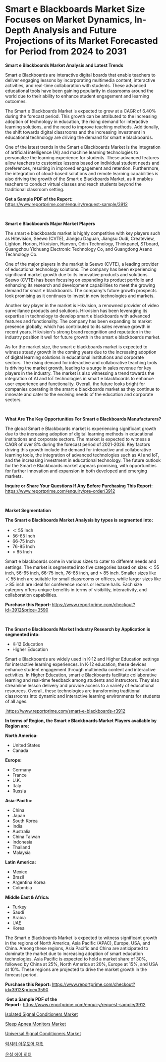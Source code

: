 <p><h1>Smart e Blackboards Market Size Focuses on Market Dynamics, In-Depth Analysis and Future Projections of its Market Forecasted for Period from 2024 to 2031</h1></p><p><strong>Smart e Blackboards Market Analysis and Latest Trends</strong></p>
<p><p>Smart e Blackboards are interactive digital boards that enable teachers to deliver engaging lessons by incorporating multimedia content, interactive activities, and real-time collaboration with students. These advanced educational tools have been gaining popularity in classrooms around the world due to their ability to enhance student engagement and learning outcomes.</p><p>The Smart e Blackboards Market is expected to grow at a CAGR of 6.40% during the forecast period. This growth can be attributed to the increasing adoption of technology in education, the rising demand for interactive learning solutions, and the need to improve teaching methods. Additionally, the shift towards digital classrooms and the increasing investment in educational technology are driving the demand for smart e blackboards.</p><p>One of the latest trends in the Smart e Blackboards Market is the integration of artificial intelligence (AI) and machine learning technologies to personalize the learning experience for students. These advanced features allow teachers to customize lessons based on individual student needs and preferences, resulting in improved engagement and retention. Furthermore, the integration of cloud-based solutions and remote learning capabilities is also driving the growth of the Smart e Blackboards Market, as it enables teachers to conduct virtual classes and reach students beyond the traditional classroom setting.</p></p>
<p><strong>Get a Sample PDF of the Report:&nbsp;</strong> <a href="https://www.reportprime.com/enquiry/request-sample/3912">https://www.reportprime.com/enquiry/request-sample/3912</a></p>
<p>&nbsp;</p>
<p><strong>Smart e Blackboards Major Market Players</strong></p>
<p><p>The smart e blackboards market is highly competitive with key players such as Hitevision, Seewo (CVTE), Jiangsu Daguan, Jiangsu Oudi, Createview, Lighton, Horion, Hikvision, Hanvon, Odin Technology, Thinkpanel, STboard, Guangzhou Yichuang Electronic Technology Co, and Guangdong Asano Technology Co.</p><p>One of the major players in the market is Seewo (CVTE), a leading provider of educational technology solutions. The company has been experiencing significant market growth due to its innovative products and solutions. Seewo (CVTE) has been focusing on expanding its product portfolio and enhancing its research and development capabilities to meet the growing demand for smart e blackboards. The company's future growth prospects look promising as it continues to invest in new technologies and markets.</p><p>Another key player in the market is Hikvision, a renowned provider of video surveillance products and solutions. Hikvision has been leveraging its expertise in technology to develop smart e blackboards with advanced features and functionality. The company has been expanding its market presence globally, which has contributed to its sales revenue growth in recent years. Hikvision's strong brand recognition and reputation in the industry position it well for future growth in the smart e blackboards market.</p><p>As for the market size, the smart e blackboards market is expected to witness steady growth in the coming years due to the increasing adoption of digital learning solutions in educational institutions and corporate sectors. The rising demand for interactive and collaborative teaching tools is driving the market growth, leading to a surge in sales revenue for key players in the industry. The market is also witnessing a trend towards the integration of AI and IoT technologies in smart e blackboards to enhance user experience and functionality. Overall, the future looks bright for companies operating in the smart e blackboards market as they continue to innovate and cater to the evolving needs of the education and corporate sectors.</p></p>
<p>&nbsp;</p>
<p><strong>What Are The Key Opportunities For Smart e Blackboards Manufacturers?</strong></p>
<p><p>The global Smart e Blackboards market is experiencing significant growth due to the increasing adoption of digital learning methods in educational institutions and corporate sectors. The market is expected to witness a CAGR of over 8% during the forecast period of 2021-2026. Key factors driving this growth include the demand for interactive and collaborative learning tools, the integration of advanced technologies such as AI and IoT, and the increasing investment in educational technology. The future outlook for the Smart e Blackboards market appears promising, with opportunities for further innovation and expansion in both developed and emerging markets.</p></p>
<p><strong>Inquire or Share Your Questions If Any Before Purchasing This Report:</strong> <a href="https://www.reportprime.com/enquiry/pre-order/3912">https://www.reportprime.com/enquiry/pre-order/3912</a></p>
<p>&nbsp;</p>
<p><strong>Market Segmentation</strong></p>
<p><strong>The Smart e Blackboards Market Analysis by types is segmented into:</strong></p>
<p><ul><li>＜ 55 Inch</li><li>56-65 Inch</li><li>66-75 Inch</li><li>76-85 Inch</li><li>> 85 Inch</li></ul></p>
<p><p>Smart e blackboards come in various sizes to cater to different needs and settings. The market is segmented into five categories based on size: ＜ 55 inch, 56-65 inch, 66-75 inch, 76-85 inch, and > 85 inch. Smaller sizes like ＜ 55 inch are suitable for small classrooms or offices, while larger sizes like > 85 inch are ideal for conference rooms or lecture halls. Each size category offers unique benefits in terms of visibility, interactivity, and collaboration capabilities.</p></p>
<p><strong>Purchase this Report:&nbsp;</strong><a href="https://www.reportprime.com/checkout?id=3912&price=3590">https://www.reportprime.com/checkout?id=3912&price=3590</a></p>
<p>&nbsp;</p>
<p><strong>The Smart e Blackboards Market Industry Research by Application is segmented into:</strong></p>
<p><ul><li>K-12 Education</li><li>Higher Education</li></ul></p>
<p><p>Smart e Blackboards are widely used in K-12 and Higher Education settings for interactive learning experiences. In K-12 education, these devices enhance student engagement through multimedia content and interactive activities. In Higher Education, smart e Blackboards facilitate collaborative learning and real-time feedback among students and instructors. They also streamline lesson delivery and provide access to a variety of educational resources. Overall, these technologies are transforming traditional classrooms into dynamic and interactive learning environments for students of all ages.</p></p>
<p><a href="https://www.reportprime.com/smart-e-blackboards-r3912">&nbsp;https://www.reportprime.com/smart-e-blackboards-r3912</a></p>
<p><strong>In terms of Region, the Smart e Blackboards Market Players available by Region are:</strong></p>
<p>
    <p> <strong> North America: </strong>
        <ul>
            <li>United States</li>
            <li>Canada</li>
        </ul>
        </p> 
    <p> <strong> Europe: </strong>
        <ul>
            <li>Germany</li>
            <li>France</li>
            <li>U.K.</li>
            <li>Italy</li>
            <li>Russia</li>
        </ul>
        </p> 
    <p> <strong> Asia-Pacific: </strong>
        <ul>
            <li>China</li>
            <li>Japan</li>
            <li>South Korea</li>
            <li>India</li>
            <li>Australia</li>
            <li>China Taiwan</li>
            <li>Indonesia</li>
            <li>Thailand</li>
            <li>Malaysia</li>
        </ul>
        </p> 
    <p> <strong> Latin America: </strong>
        <ul>
            <li>Mexico</li>
            <li>Brazil</li>
            <li>Argentina Korea</li>
            <li>Colombia</li>
        </ul>
        </p> 
    <p> <strong> Middle East & Africa: </strong>
        <ul>
            <li>Turkey</li>
            <li>Saudi</li>
            <li>Arabia</li>
            <li>UAE</li>
            <li>Korea</li>
        </ul>
    </p>
    </p>
<p><p>The Smart e Blackboards Market is expected to witness significant growth in the regions of North America, Asia Pacific (APAC), Europe, USA, and China. Among these regions, Asia Pacific and China are anticipated to dominate the market due to increasing adoption of smart education technologies. Asia Pacific is expected to hold a market share of 30%, followed by China at 25%, North America at 20%, Europe at 15%, and USA at 10%. These regions are projected to drive the market growth in the forecast period.</p></p>
<p><strong>Purchase this Report: </strong><a href="https://www.reportprime.com/checkout?id=3912&price=3590">https://www.reportprime.com/checkout?id=3912&price=3590</a></p>
<p>&nbsp;<strong>Get a Sample PDF of the Report:&nbsp;&nbsp;</strong><a href="https://www.reportprime.com/enquiry/request-sample/3912">https://www.reportprime.com/enquiry/request-sample/3912</a></p>
<p><strong></strong></p>
<p><p><a href="https://github.com/juniordelafrance/Market-Research-Report-List-4/blob/main/isolated-signal-conditioners-market.md">Isolated Signal Conditioners Market</a></p><p><a href="https://medium.com/@stevenlane654/sleep-apnea-monitors-market-outlook-complete-industry-analysis-2024-to-2031-91820dfe5cad">Sleep Apnea Monitors Market</a></p><p><a href="https://github.com/jaidynmorantestelletmjzya/Market-Research-Report-List-4/blob/main/universal-signal-conditioners-market.md">Universal Signal Conditioners Market</a></p><p><a href="https://github.com/ahmadrevanz10/Market-Research-Report-List-2/blob/main/6530939103602.md">럭셔리 아웃도어 재킷</a></p><p><a href="https://github.com/jimahmed0511/Market-Research-Report-List-2/blob/main/2326201103601.md">온실 에어 히터</a></p></p>